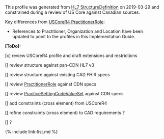 <!--- Text entered into this file will appear at the top of the profiles page before the Formal Views of the profile content. -->

This profile was generated from [HL7 StructureDefinition](https://www.hl7.org/fhir/practitionerrole.profile.json) on 2019-03-29 and constrained during a review of US Core against Canadian sources.

Key differences from [USCoreR4 PractitionerRole](https://build.fhir.org/ig/HL7/US-Core-R4/StructureDefinition-us-core-practitionerrole.html):
- References to Practitioner, Organization and Location have been updated to point to the profiles in this Implementation Guide.

**[ToDo]:**

[x] review USCoreR4 profile and draft extensions and restrictions

[] review structure against pan-CDN HL7 v3

[] review structure against existing CAD FHIR specs

[] review [PractitionerRole](http://build.fhir.org/valueset-practitioner-role.html) against CDN specs

[] review [PracticeSettingCodeValueSet](http://build.fhir.org/valueset-c80-practice-codes.html) against CDN specs

[] add constraints (cross element) from USCoreR4

[] refine constraints (cross element) to CAD requirements ?

[] ?

{% include link-list.md %}
